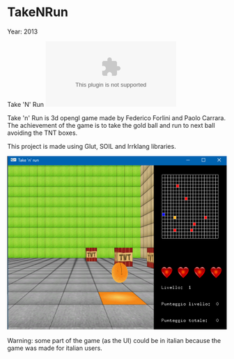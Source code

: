 # TakeNRun

Year: 2013

Take 'N' Run ![Download game](www.federicoforlini.com/games/TakeNRunGame.zip)

Take 'n' Run is 3d opengl game made by Federico Forlini and Paolo Carrara. 
The achievement of the game is to take the gold ball and run to next ball avoiding the TNT boxes.

This project is made using Glut, SOIL and Irrklang libraries.

![alt text](TakeNRun/take-n-run.jpg)

Warning: some part of the game (as the UI) could be in italian because the game was made for italian users.
